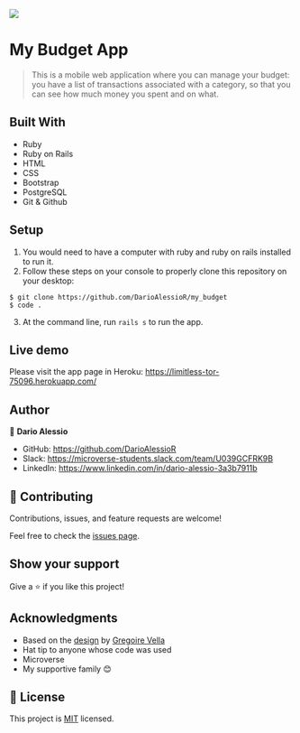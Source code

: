 ![](https://img.shields.io/badge/Microverse-blueviolet)
# My Budget App

> This is a mobile web application where you can manage your budget: you have a list of transactions associated with a category, so that you can see how much money you spent and on what.

## Built With

- Ruby
- Ruby on Rails
- HTML
- CSS
- Bootstrap
- PostgreSQL
- Git & Github

## Setup

1. You would need to have a computer with ruby and ruby on rails installed to run it.
2. Follow these steps on your console to properly clone this repository on your desktop:

```
$ git clone https://github.com/DarioAlessioR/my_budget
$ code .
```

3. At the command line, run `rails s` to run the app.

## Live demo
Please visit the app page in Heroku: https://limitless-tor-75096.herokuapp.com/


## Author

👤 **Dario Alessio**

- GitHub: https://github.com/DarioAlessioR
- Slack: https://microverse-students.slack.com/team/U039GCFRK9B
- LinkedIn: https://www.linkedin.com/in/dario-alessio-3a3b7911b

## 🤝 Contributing

Contributions, issues, and feature requests are welcome!

Feel free to check the [issues page](../../issues/).

## Show your support

Give a ⭐️ if you like this project!

## Acknowledgments

- Based on the [design](https://www.behance.net/gallery/19759151/Snapscan-iOs-design-and-branding?tracking_source=&&&) by [Gregoire Vella](http://linkedin.com/company/minimalapps)
- Hat tip to anyone whose code was used
- Microverse
- My supportive family 😊

## 📝 License

This project is [MIT](./LICENSE.md) licensed.
